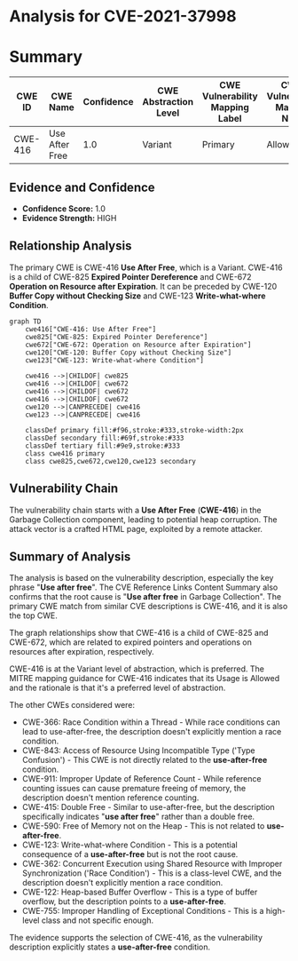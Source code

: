 # Analysis for CVE-2021-37998

# Summary
| CWE ID | CWE Name | Confidence | CWE Abstraction Level | CWE Vulnerability Mapping Label | CWE-Vulnerability Mapping Notes |
|---|---|---|---|---|---|
| CWE-416 | Use After Free | 1.0 | Variant | Primary | Allowed |

## Evidence and Confidence

*   **Confidence Score:** 1.0
*   **Evidence Strength:** HIGH

## Relationship Analysis
The primary CWE is CWE-416 **Use After Free**, which is a Variant. CWE-416 is a child of CWE-825 **Expired Pointer Dereference** and CWE-672 **Operation on Resource after Expiration**. It can be preceded by CWE-120 **Buffer Copy without Checking Size** and CWE-123 **Write-what-where Condition**.

```mermaid
graph TD
    cwe416["CWE-416: Use After Free"]
    cwe825["CWE-825: Expired Pointer Dereference"]
    cwe672["CWE-672: Operation on Resource after Expiration"]
    cwe120["CWE-120: Buffer Copy without Checking Size"]
    cwe123["CWE-123: Write-what-where Condition"]

    cwe416 -->|CHILDOF| cwe825
    cwe416 -->|CHILDOF| cwe672
    cwe416 -->|CHILDOF| cwe672
    cwe416 -->|CHILDOF| cwe672
    cwe120 -->|CANPRECEDE| cwe416
    cwe123 -->|CANPRECEDE| cwe416
    
    classDef primary fill:#f96,stroke:#333,stroke-width:2px
    classDef secondary fill:#69f,stroke:#333
    classDef tertiary fill:#9e9,stroke:#333
    class cwe416 primary
    class cwe825,cwe672,cwe120,cwe123 secondary
```

## Vulnerability Chain
The vulnerability chain starts with a **Use After Free** (**CWE-416**) in the Garbage Collection component, leading to potential heap corruption. The attack vector is a crafted HTML page, exploited by a remote attacker.

## Summary of Analysis
The analysis is based on the vulnerability description, especially the key phrase "**Use after free**". The CVE Reference Links Content Summary also confirms that the root cause is "**Use after free** in Garbage Collection". The primary CWE match from similar CVE descriptions is CWE-416, and it is also the top CWE.

The graph relationships show that CWE-416 is a child of CWE-825 and CWE-672, which are related to expired pointers and operations on resources after expiration, respectively.

CWE-416 is at the Variant level of abstraction, which is preferred. The MITRE mapping guidance for CWE-416 indicates that its Usage is Allowed and the rationale is that it's a preferred level of abstraction.

The other CWEs considered were:

*   CWE-366: Race Condition within a Thread - While race conditions can lead to use-after-free, the description doesn't explicitly mention a race condition.
*   CWE-843: Access of Resource Using Incompatible Type ('Type Confusion') - This CWE is not directly related to the **use-after-free** condition.
*   CWE-911: Improper Update of Reference Count - While reference counting issues can cause premature freeing of memory, the description doesn't mention reference counting.
*   CWE-415: Double Free - Similar to use-after-free, but the description specifically indicates "**use after free**" rather than a double free.
*   CWE-590: Free of Memory not on the Heap - This is not related to **use-after-free**.
*   CWE-123: Write-what-where Condition - This is a potential consequence of a **use-after-free** but is not the root cause.
*   CWE-362: Concurrent Execution using Shared Resource with Improper Synchronization ('Race Condition') - This is a class-level CWE, and the description doesn't explicitly mention a race condition.
*   CWE-122: Heap-based Buffer Overflow - This is a type of buffer overflow, but the description points to a **use-after-free**.
*   CWE-755: Improper Handling of Exceptional Conditions - This is a high-level class and not specific enough.

The evidence supports the selection of CWE-416, as the vulnerability description explicitly states a **use-after-free** condition.